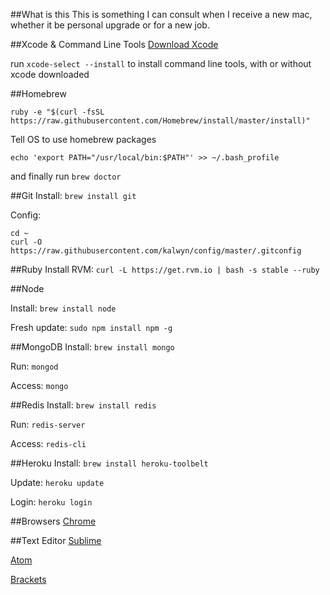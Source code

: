 ##What is this
This is something I can consult when I receive a new mac, whether it be personal upgrade or for a new job.

##Xcode & Command Line Tools
[Download Xcode](https://itunes.apple.com/us/app/xcode/id497799835?mt=12)

run ```xcode-select --install``` to install command line tools, with or without xcode downloaded

##Homebrew

```
ruby -e "$(curl -fsSL https://raw.githubusercontent.com/Homebrew/install/master/install)"
```

Tell OS to use homebrew packages
```
echo 'export PATH="/usr/local/bin:$PATH"' >> ~/.bash_profile
```

and finally run
```brew doctor```

##Git
Install: ``` brew install git ```

Config:
```
cd ~
curl -O https://raw.githubusercontent.com/kalwyn/config/master/.gitconfig
```

##Ruby
Install RVM: ```curl -L https://get.rvm.io | bash -s stable --ruby```

##Node

Install: ```brew install node```

Fresh update: ``` sudo npm install npm -g ```

##MongoDB
Install: ```brew install mongo```

Run: ```mongod```

Access: ```mongo```

##Redis
Install: ```brew install redis```

Run: ```redis-server```

Access: ```redis-cli```


##Heroku
Install: ```brew install heroku-toolbelt```

Update: ```heroku update```

Login: ```heroku login```

##Browsers
[Chrome](www.google.com/chrome)

##Text Editor
[Sublime](http://www.sublimetext.com/3)

[Atom](https://atom.io/)

[Brackets](http://brackets.io/)

